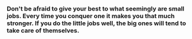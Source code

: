 ### Don't be afraid to give your best to what seemingly are small jobs. Every time you conquer one it makes you that much stronger. If you do the little jobs well, the big ones will tend to take care of themselves.
